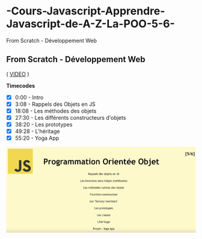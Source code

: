 # -Cours-Javascript-Apprendre-Javascript-de-A-Z-La-POO-5-6-
From Scratch - Développement Web

## From Scratch - Développement Web

( [VIDEO](https://youtu.be/Z3hrfLcr2Ws) )

**Timecodes**

- [x] 0:00 - Intro
- [x] 3:08 - Rappels des Objets en JS
- [x] 18:08 - Les méthodes des objets
- [x] 27:30 - Les différents constructeurs d'objets
- [x] 38:20 - Les prototypes
- [x] 49:28 - L'héritage
- [x] 55:20 - Yoga App

![Logo](./logo.png)
